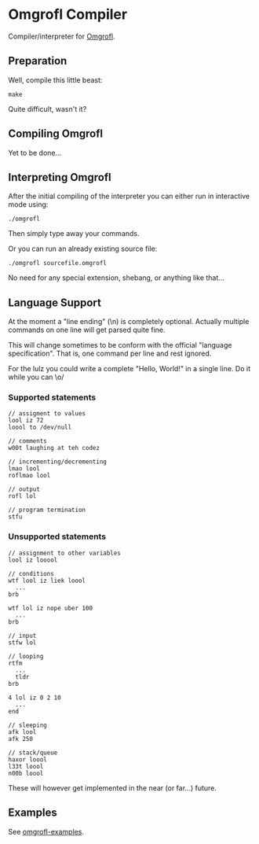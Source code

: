 # Omgrofl Compiler

Compiler/interpreter for [Omgrofl](http://esolangs.org/wiki/Omgrofl).

## Preparation

Well, compile this little beast:

    make

Quite difficult, wasn't it?

## Compiling Omgrofl

Yet to be done...

## Interpreting Omgrofl

After the initial compiling of the interpreter you can either run in interactive mode using:

    ./omgrofl

Then simply type away your commands.

Or you can run an already existing source file:

    ./omgrofl sourcefile.omgrofl

No need for any special extension, shebang, or anything like that...

## Language Support

At the moment a "line ending" (\n) is completely optional. Actually multiple commands on one line will get parsed quite fine.

This will change sometimes to be conform with the official "language specification". That is, one command per line and rest ignored.

For the lulz you could write a complete "Hello, World!" in a single line. Do it while you can \o/

### Supported statements

    // assigment to values
    lool iz 72
    loool to /dev/null

    // comments
    w00t laughing at teh codez

    // incrementing/decrementing
    lmao lool
    roflmao lool

    // output
    rofl lol

    // program termination
    stfu

### Unsupported statements

    // assignment to other variables
    lool iz looool

    // conditions
    wtf lool iz liek loool
      ...
    brb

    wtf lol iz nope uber 100
      ...
    brb

    // input
    stfw lol

    // looping
    rtfm
      ...
      tldr
    brb

    4 lol iz 0 2 10
      ...
    end

    // sleeping
    afk lool
    afk 250

    // stack/queue
    haxor loool
    l33t loool
    n00b loool

These will however get implemented in the near (or far...) future.

## Examples

See [omgrofl-examples](https://github.com/mneudert/omgrofl-examples).